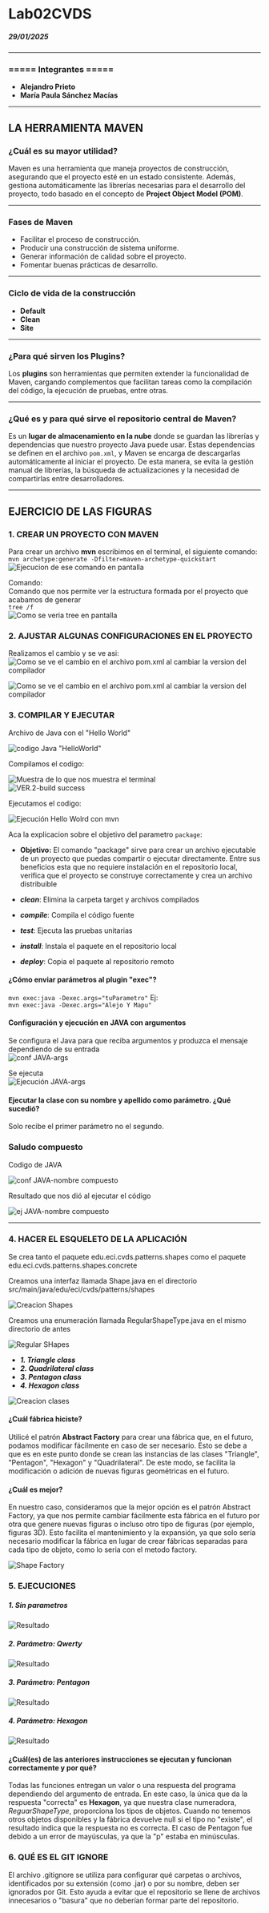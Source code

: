 
# Lab02CVDS  
##### 29/01/2025  

---

### ===== Integrantes =====  
- **Alejandro Prieto**  
- **María Paula Sánchez Macías**

---
## LA HERRAMIENTA MAVEN
### ¿Cuál es su mayor utilidad?  
Maven es una herramienta que maneja proyectos de construcción, asegurando que el proyecto esté en un estado consistente. Además, gestiona automáticamente las librerías necesarias para el desarrollo del proyecto, todo basado en el concepto de **Project Object Model (POM)**.

---

### Fases de Maven
- Facilitar el proceso de construcción.
- Producir una construcción de sistema uniforme.
- Generar información de calidad sobre el proyecto.
- Fomentar buenas prácticas de desarrollo.

---

### Ciclo de vida de la construcción
- **Default**  
- **Clean**  
- **Site**

---

### ¿Para qué sirven los Plugins?  
Los **plugins** son herramientas que permiten extender la funcionalidad de Maven, cargando complementos que facilitan tareas como la compilación del código, la ejecución de pruebas, entre otras.

---

### ¿Qué es y para qué sirve el repositorio central de Maven?  
Es un **lugar de almacenamiento en la nube** donde se guardan las librerías y dependencias que nuestro proyecto Java puede usar. Estas dependencias se definen en el archivo `pom.xml`, y Maven se encarga de descargarlas automáticamente al iniciar el proyecto. De esta manera, se evita la gestión manual de librerías, la búsqueda de actualizaciones y la necesidad de compartirlas entre desarrolladores.

---

## EJERCICIO DE LAS FIGURAS
### 1. CREAR UN PROYECTO CON MAVEN
Para crear un archivo **mvn** escribimos en el terminal, el siguiente comando:  
`mvn archetype:generate -Dfilter=maven-archetype-quickstart`    
![Ejecucion de ese comando en pantalla](https://github.com/hakki17/Lab02CVDS/blob/main/img/1.%20Ejecutar%20Comando.png)

Comando:   
Comando que nos permite ver la estructura formada por el proyecto que acabamos de generar   
`tree /f`  
![Como se veria tree en pantalla](https://github.com/hakki17/Lab02CVDS/blob/main/img/1.2.%20Tree-ramasMAVEN.png)

### 2. AJUSTAR ALGUNAS CONFIGURACIONES EN EL PROYECTO
Realizamos el cambio y se ve asi:  
![Como se ve el cambio en el archivo pom.xml al cambiar la version del compilador](https://github.com/hakki17/Lab02CVDS/blob/main/img/2.%20Cambiar%20version%20compilador.png)

![Como se ve el cambio en el archivo pom.xml al cambiar la version del compilador](https://github.com/hakki17/Lab02CVDS/blob/main/img/3.2%20POM%20con%20plugin.png)

### 3. COMPILAR Y EJECUTAR
Archivo de Java con el "Hello World"

![codigo Java "HelloWorld"](https://github.com/hakki17/Lab02CVDS/blob/main/img/3.3%20HelloWorldJAVA.png)  

Compilamos el codigo: 

![Muestra de lo que nos muestra el terminal](https://github.com/hakki17/Lab02CVDS/blob/main/img/3.4.%20mvn-Upackage.png)   
![VER.2-build success](https://github.com/hakki17/Lab02CVDS/blob/main/img/3.5%20mvn-Upackage2.png)  

Ejecutamos el codigo:

![Ejecución Hello Wolrd con mvn](https://github.com/hakki17/Lab02CVDS/blob/main/img/3.6%20.%20EjecutarMVN.png)  

Aca la explicacion sobre el objetivo del parametro `package`:  
- **Objetivo:** El comando "package" sirve para crear un archivo ejecutable de un proyecto que puedas compartir o ejecutar directamente. Entre sus beneficios esta que no requiere instalación en el repositorio local, verifica que el proyecto se construye correctamente y crea un archivo distribuible

- ***clean***: Elimina la carpeta target y archivos compilados
- ***compile***: Compila el código fuente
- ***test***: Ejecuta las pruebas unitarias
- ***install***: Instala el paquete en el repositorio local
- ***deploy***: Copia el paquete al repositorio remoto

#### ¿Cómo enviar parámetros al plugin "exec"?
`mvn exec:java -Dexec.args="tuParametro"`
Ej:  
`mvn exec:java -Dexec.args="Alejo Y Mapu"`

#### Configuración y ejecución en JAVA con argumentos
Se configura el Java para que reciba argumentos y produzca el mensaje dependiendo de su entrada  
![conf JAVA-args](https://github.com/hakki17/Lab02CVDS/blob/main/img/3.7.%20Java%20ARGS.png)

Se ejecuta  
![Ejecución JAVA-args](https://github.com/hakki17/Lab02CVDS/blob/main/img/3.8%20resultado%20JAVA-args.png)


#### Ejecutar la clase con su nombre y apellido como parámetro. ¿Qué sucedió?
Solo recibe el primer parámetro no el segundo.

### Saludo compuesto
Codigo de JAVA  

![conf JAVA-nombre compuesto](https://github.com/hakki17/Lab02CVDS/blob/main/img/3.9.%20JAVA%20compuesta.png)

Resultado que nos dió al ejecutar el código  

![ej JAVA-nombre compuesto](https://github.com/hakki17/Lab02CVDS/blob/main/img/3.10%20resultado%20JAVA%20compuesta.png)

---

### 4. HACER EL ESQUELETO DE LA APLICACIÓN  
Se crea tanto el paquete edu.eci.cvds.patterns.shapes como el paquete edu.eci.cvds.patterns.shapes.concrete

Creamos una interfaz llamada Shape.java en el directorio src/main/java/edu/eci/cvds/patterns/shapes

![Creacion Shapes](https://github.com/hakki17/Lab02CVDS/blob/main/img/4.1%20Creacion%20Shapes.png)  

Creamos una enumeración llamada RegularShapeType.java en el mismo directorio de antes

![Regular SHapes](https://github.com/hakki17/Lab02CVDS/blob/main/img/4.2%20Regular%20shapes.png)

- ***1. Triangle class***
- ***2. Quadrilateral class***
- ***3. Pentagon class***
- ***4. Hexagon class***

![Creacion clases](https://github.com/hakki17/Lab02CVDS/blob/main/img/4.3%20Creacion%20Clases.png)    
#### **¿Cuál fábrica hiciste?**  
Utilicé el patrón **Abstract Factory** para crear una fábrica que, en el futuro, podamos modificar fácilmente en caso de ser necesario. Esto se debe a que es en este punto donde se crean las instancias de las clases "Triangle", "Pentagon", "Hexagon" y "Quadrilateral". De este modo, se facilita la modificación o adición de nuevas figuras geométricas en el futuro.

#### **¿Cuál es mejor?**  
En nuestro caso, consideramos que la mejor opción es el patrón Abstract Factory, ya que nos permite cambiar fácilmente esta fábrica en el futuro por otra que genere nuevas figuras o incluso otro tipo de figuras (por ejemplo, figuras 3D). Esto facilita el mantenimiento y la expansión, ya que solo sería necesario modificar la fábrica en lugar de crear fábricas separadas para cada tipo de objeto, como lo seria con el metodo factory.

![Shape Factory](https://github.com/hakki17/Lab02CVDS/blob/main/img/4.4%20Shape%20Factory.png)  

### 5. EJECUCIONES
##### 1. **Sin parametros**  
![Resultado](https://github.com/hakki17/Lab02CVDS/blob/main/img/5.1%20Ejecuci%C3%B3n%20sin%20par%C3%A1metro.png)
##### 2. **Parámetro: Qwerty**  
![Resultado](https://github.com/hakki17/Lab02CVDS/blob/main/img/5.2%20Par%C3%A1metro%20Qwerty.png)
##### 3. **Parámetro: Pentagon**  
![Resultado](https://github.com/hakki17/Lab02CVDS/blob/main/img/5.3%20Par%C3%A1metro%20Pentagon.png)
##### 4. **Parámetro: Hexagon**  
![Resultado](https://github.com/hakki17/Lab02CVDS/blob/main/img/5.4%20Par%C3%A1metro%20Hexagon.png)

#### **¿Cuál(es) de las anteriores instrucciones se ejecutan y funcionan correctamente y por qué?**  
Todas las funciones entregan un valor o una respuesta del programa dependiendo del argumento de entrada. En este caso, la única que da la respuesta "correcta" es **Hexagon**, ya que nuestra clase numeradora, *ReguarShapeType*, proporciona los tipos de objetos. Cuando no tenemos otros objetos disponibles y la fábrica devuelve null si el tipo no "existe", el resultado indica que la respuesta no es correcta. El caso de Pentagon fue debido a un error de mayúsculas, ya que la "p" estaba en minúsculas.

### 6. QUÉ ES EL GIT IGNORE
El archivo .gitignore se utiliza para configurar qué carpetas o archivos, identificados por su extensión (como .jar) o por su nombre, deben ser ignorados por Git. Esto ayuda a evitar que el repositorio se llene de archivos innecesarios o "basura" que no deberían formar parte del repositorio.